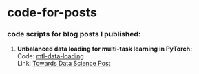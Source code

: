 # code-for-posts
### code scripts for blog posts I published:

1. **Unbalanced data loading for multi-task learning in PyTorch:**  
Code: [mtl-data-loading](https://github.com/bomri/code-for-posts/tree/master/mtl-data-loading)  
Link: [Towards Data Science Post](https://medium.com/p/unbalanced-data-loading-for-multi-task-learning-in-pytorch-e030ad5033b?source=email-486b68bc632a--writer.postDistributed&sk=1b6abef7a845cb72faa8304aaccfc281)
